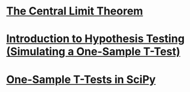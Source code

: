 # [The Central Limit Theorem](https://www.codecademy.com/courses/hypothesis-testing-python/articles/the-central-limit-theorem)

# [Introduction to Hypothesis Testing (Simulating a One-Sample T-Test)](https://www.codecademy.com/courses/hypothesis-testing-python/articles/introduction-to-hypothesis-testing)

# [One-Sample T-Tests in SciPy](https://www.codecademy.com/courses/hypothesis-testing-python/lessons/t-tests-in-scipy/exercises/introduction)

